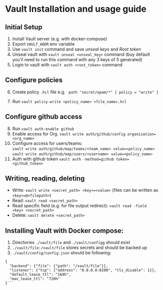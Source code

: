 # Vault Installation and usage guide

## Initial Setup

1. Install Vault server (e.g. with docker-compose)
2. Export `VAULT_ADDR` env variable
3. Use `vault init` command and save *unseal keys* and *Root token*
4. Unseal vault with `vault unseal <unseal_key>` command (buy default you'll need to run this command with any 3 keys of 5 generated)
5. Login to vault with `vault auth <root_token>` command

## Configure policies

6. Create policy `.hcl` file
e.g. ```
path "secret/epam/*" {
        policy = "write"
}```

7. Run `vault policy-write <policy_name> <file_name>.hcl`

## Configure github access

8. Run `vault auth-enable github`
9. Enable access for Org. `vault write auth/github/config organization=<org_name>`
10. Configure access for users/teams:
</br> `vault write auth/github/map/teams/<team_name> value=<policy_name>`
</br> `vault write auth/github/map/users/<username> value=<policy_name>`
11. Auth with github token `vault auth -method=github token=<github_token>`

## Writing, reading, deleting
* Write: `vault write <secret_path> <key>=<value>` (files can be written as `<key>=@<filepath>`)
* Read: `vault read <secret_path>`
* Read specific field (e.g. for file output redirect): `vault read -field <key> <secret_path>`
* Delete: `vault delete <secret_path>`

## Installing Vault with Docker compose:
1. Directories `./vault/file` and `./vault/configg` should exist
2. `./vault/file:/vault/file` stores secrets and should be backed up
3. `./vault/config/config.json` should be following:
```
{
  "backend": {"file": {"path": "/vault/file"}},
  "listener": {"tcp": {"address": "0.0.0.0:8200", "tls_disable": 1}},
  "default_lease_ttl": "168h",
  "max_lease_ttl": "720h"
}```
